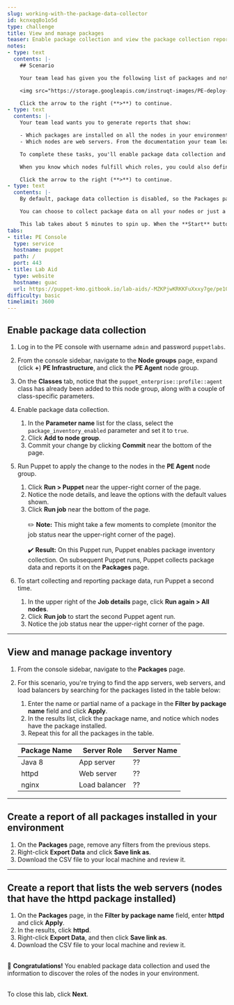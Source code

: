 ```yaml
---
slug: working-with-the-package-data-collector
id: kcnxqq8o1o5d
type: challenge
title: View and manage packages
teaser: Enable package collection and view the package collection report.
notes:
- type: text
  contents: |-
    ## Scenario

    Your team lead has given you the following list of packages and notes about the roles of the servers that have those packages installed:

    <img src="https://storage.googleapis.com/instruqt-images/PE-deploy-and-discover/lab-3.1-scenario-img.png">

    Click the arrow to the right (**>**) to continue.
- type: text
  contents: |-
    Your team lead wants you to generate reports that show:

    - Which packages are installed on all the nodes in your environment.
    - Which nodes are web servers. From the documentation your team lead gave you, you know that web servers have the **httpd** package installed.

    To complete these tasks, you'll enable package data collection and run Puppet to collect the data. Then, you'll view the package output in the console and generate reports.

    When you know which nodes fulfill which roles, you could also define a **role** fact to group and count servers based on their functional role. You could use this information to collect configuration and performance data about a specific node group (but you won't do that in this lab).

    Click the arrow to the right (**>**) to continue.
- type: text
  contents: |-
    By default, package data collection is disabled, so the Packages page in the PE console doesn't show any data.

    You can choose to collect package data on all your nodes or just a subset. Any node with a recent version of the Puppet agent installed can report package data, including nodes that do not have active configurations defined on the primary server.

    This lab takes about 5 minutes to spin up. When the **Start** button appears, click it to begin.
tabs:
- title: PE Console
  type: service
  hostname: puppet
  path: /
  port: 443
- title: Lab Aid
  type: website
  hostname: guac
  url: https://puppet-kmo.gitbook.io/lab-aids/-MZKPjwKRKKFuXxxy7ge/pe101/identify-packages-and-server-roles-by-using-package-data-collection
difficulty: basic
timelimit: 3600
---
```

## Enable package data collection
1. Log in to the PE console with username `admin` and password `puppetlabs`.

2. From the console sidebar, navigate to the **Node groups** page, expand (click **+**) **PE Infrastructure**, and click the **PE Agent** node group.

3. On the **Classes** tab, notice that the `puppet_enterprise::profile::agent` class has already been added to this node group, along with a couple of class-specific parameters.

4. Enable package data collection.
    1. In the **Parameter name** list for the class, select the `package_inventory_enabled` parameter and set it to `true`.
    2. Click **Add to node group**.
    3. Commit your change by clicking **Commit** near the bottom of the page.

5. Run Puppet to apply the change to the nodes in the **PE Agent** node group.
    1. Click **Run > Puppet** near the upper-right corner of the page.
    2. Notice the node details, and leave the options with the default values shown.
    3. Click **Run job** near the bottom of the page.<br><br>✏️ **Note:** This might take a few moments to complete (monitor the job status near the upper-right corner of the page).<br><br>✔️ **Result:** On this Puppet run, Puppet enables package inventory collection. On subsequent Puppet runs, Puppet collects package data and reports it on the **Packages** page.

6. To start collecting and reporting package data, run Puppet a second time.
    1. In the upper right of the **Job details** page, click **Run again > All nodes**.
    2. Click **Run job** to start the second Puppet agent run.
    3. Notice the job status near the upper-right corner of the page.

---

## View and manage package inventory

1. From the console sidebar, navigate to the **Packages** page.

2. For this scenario, you're trying to find the app servers, web servers, and load balancers by searching for the packages listed in the table below:
    1. Enter the name or partial name of a package in the **Filter by package name** field and click **Apply**.
    2. In the results list, click the package name, and notice which nodes have the package installed.
    3. Repeat this for all the packages in the table.

    | Package Name        | Server Role   | Server Name |
    |---------------------|---------------|-------------|
    | Java 8              | App server    | ??          |
    | httpd               | Web server    | ??          |
    | nginx               | Load balancer | ??          |

---

## Create a report of all packages installed in your environment

1. On the **Packages** page, remove any filters from the previous steps.
2. Right-click **Export Data** and click **Save link as**.
3. Download the CSV file to your local machine and review it.

---

## Create a report that lists the web servers (nodes that have the **httpd** package installed)

1. On the **Packages** page, in the **Filter by package name** field, enter **httpd** and click **Apply**.
2. In the results, click **httpd**.
3. Right-click **Export Data**, and then click **Save link as**.
4. Download the CSV file to your local machine and review it.

<br>🎈 **Congratulations!** You enabled package data collection and used the information to discover the roles of the nodes in your environment.

<br>To close this lab, click **Next**.
